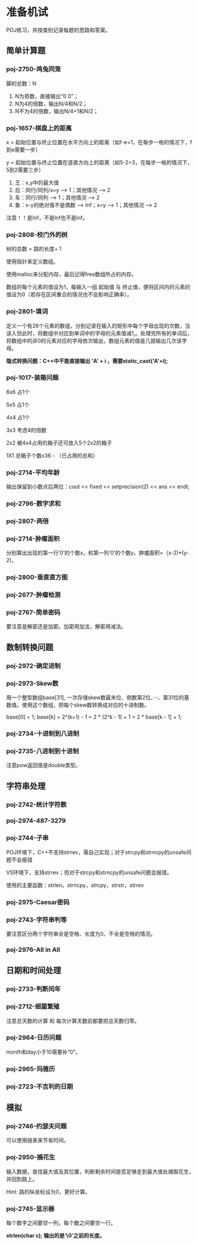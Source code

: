 # 准备机试
POJ练习，并按类别记录每题的思路和答案。

## 简单计算题

### poj-2750-鸡兔同笼
脚的总数：N
1. N为奇数，直接输出“0 0”；
2. N为4的倍数，输出N/4和N/2；
3. N不为4的倍数，输出N/4+1和N/2；

### poj-1657-棋盘上的距离
x = 起始位置与终止位置在水平方向上的距离（如f-e=1，在每步一格的情况下，f到e需要一步）

y = 起始位置与终止位置在竖直方向上的距离（如5-2=3，在每步一格的情况下，5到2需要三步）

1. 王：x,y中的最大值
2. 后：同行/同列/x=y --> 1；其他情况 --> 2
3. 车：同行/同列 --> 1；其他情况 --> 2
4. 象：x-y的绝对值不是偶数 --> Inf；x=y --> 1；其他情况 --> 2

注意！！是Inf，不是lnf也不是inf。

### poj-2808-校门外的树
树的总数 = 路的长度+ 1

使用指针来定义数组。

使用malloc来分配内存，最后记得free数组所占的内存。

数组的每个元素的值设为1，每输入一组 起始值 与 终止值，便将区间内的元素的值设为0（若存在区间重合的情况也不会影响正确率）。

### poj-2801-填词
定义一个有26个元素的数组，分别记录在输入的矩形中每个字母出现的次数，当读入但此时，将数组中对应到单词中的字母的元素值减1,。处理完所有的单词后，将数组中的非0的元素对应的字母依次输出，数组元素的值是几就输出几次该字母。

**隐式转换问题：C++中不能直接输出 'A' + i ，需要static_cast<char>('A'+i);**
  
### poj-1017-装箱问题
6x6 占1个

5x5 占1个

4x4 占1个

3x3 考虑4的倍数

2x2 被4x4占用的箱子还可放入5个2x2的箱子

1X1 总箱子个数x36 - （已占用的总和）

### poj-2714-平均年龄
输出保留到小数点后两位：cout << fixed << setprecision(2) << ans << endl;

### poj-2796-数字求和

### poj-2807-两倍

### poj-2714-肿瘤面积
分别算出出现的第一行‘0’的个数x，和第一列‘0’的个数y，肿瘤面积=（x-2)*(y-2)。

### poj-2800-垂直直方图

### poj-2677-肿瘤检测

### poj-2767-简单密码
要注意是解密还是加密。加密用加法，解密用减法。

## 数制转换问题

### poj-2972-确定进制

### poj-2973-Skew数
用一个整型数组base[31], 一次存储skew数最末位、倒数第2位、···、第31位的基数值。使用这个数组，把每个skew数转换成对应的十进制数。

base[0] = 1; base[k] = 2^(k+1) - 1 = 2 * (2^k - 1) + 1 = 2 * base[k - 1] + 1;

### poj-2734-十进制到八进制

### poj-2735-八进制到十进制
注意pow返回值是double类型。

## 字符串处理
### poj-2742-统计字符数
### poj-2974-487-3279
### poj-2744-子串
POJ环境下，C++不支持strrev，需自己实现；对于strcpy和strncpy的unsafe问题不会报错

VS环境下，支持strrev；但对于strcpy和strncpy的unsafe问题会报错。

使用的主要函数：strlen，strncpy，strcpy，strstr，strrev

### poj-2975-Caesar密码
### poj-2743-字符串判等
要注意区分两个字符串全是空格、长度为0、不全是空格的情况。
### poj-2976-All in All

## 日期和时间处理
### poj-2733-判断闰年
### poj-2712-细菌繁殖
注意总天数的计算 和 每次计算天数前都要把总天数归零。
### poj-2964-日历问题
month和day小于10需要补“0”。
### poj-2965-玛雅历
### poj-2723-不吉利的日期

## 模拟
### poj-2746-约瑟夫问题
可以使用链表来节省时间。
### poj-2950-摘花生
输入数据，查找最大值及其位置，判断剩余时间是否足够走到最大值处摘取花生，并回到路上。

Hint: 路的纵坐标设为0，更好计算。
### poj-2745-显示器
每个数字之间要空一列，每个数之间要空一行。

**strlen(char c); 输出的是‘\0’之前的长度。**
